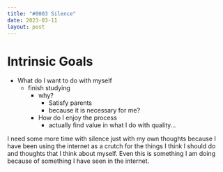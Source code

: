 ```yaml
---
title: "#0003 Silence"
date: 2023-03-11
layout: post
---
```


# Intrinsic Goals

* What do I want to do with myself
    * finish studying
        * why? 
            * Satisfy parents
            * because it is necessary for me?
        * How do I enjoy the process
            * actually find value in what I do with quality... 
                
I need some more time with silence just with my own thoughts because I have been using the internet as a crutch for the things I think I should do and thoughts that I think about myself. Even this is something I am doing because of something I have seen in the internet.

